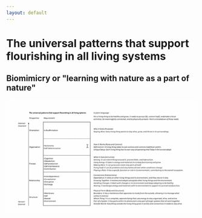 ```yaml
---
layout: default
---
```

# The universal patterns that support flourishing in all living systems
## Biomimicry or "learning with nature as a part of nature"

![](media/cleanshot_2024-10-25-at-11-36-20@2x.png)
